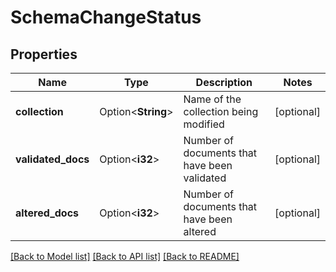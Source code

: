 # SchemaChangeStatus

## Properties

Name | Type | Description | Notes
------------ | ------------- | ------------- | -------------
**collection** | Option<**String**> | Name of the collection being modified | [optional]
**validated_docs** | Option<**i32**> | Number of documents that have been validated | [optional]
**altered_docs** | Option<**i32**> | Number of documents that have been altered | [optional]

[[Back to Model list]](../README.md#documentation-for-models) [[Back to API list]](../README.md#documentation-for-api-endpoints) [[Back to README]](../README.md)


